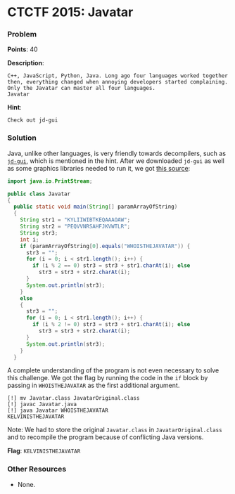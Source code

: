 # CTCTF 2015: Javatar

### Problem

**Points**: 40

**Description**: 

```
C++, JavaScript, Python, Java. Long ago four languages worked together then, everything changed when annoying developers started complaining. Only the Javatar can master all four languages.
Javatar
```

**Hint**: 

```
Check out jd-gui
```

### Solution

Java, unlike other languages, is very friendly towards decompilers, such as [`jd-gui`](http://jd.benow.ca/), which is mentioned in the hint. After we downloaded `jd-gui` as well as some graphics libraries needed to run it, we got [this source](Javatar.java): 

```java
import java.io.PrintStream;

public class Javatar
{
  public static void main(String[] paramArrayOfString)
  {
    String str1 = "KYLIIWIBTKEQAAAOAW";
    String str2 = "PEQVVNRSAHFJKVWTLR";
    String str3;
    int i;
    if (paramArrayOfString[0].equals("WHOISTHEJAVATAR")) {
      str3 = "";
      for (i = 0; i < str1.length(); i++) {
        if (i % 2 == 0) str3 = str3 + str1.charAt(i); else
          str3 = str3 + str2.charAt(i);
      }
      System.out.println(str3);
    }
    else
    {
      str3 = "";
      for (i = 0; i < str1.length(); i++) {
        if (i % 2 != 0) str3 = str3 + str1.charAt(i); else
          str3 = str3 + str2.charAt(i);
      }
      System.out.println(str3);
    }
  }
```

A complete understanding of the program is not even necessary to solve this challenge. We got the flag by running the code in the `if` block by passing in `WHOISTHEJAVATAR` as the first additional argument.

```
[!] mv Javatar.class JavatarOriginal.class
[!] javac Javatar.java
[!] java Javatar WHOISTHEJAVATAR
KELVINISTHEJAVATAR
```

Note: We had to store the original `Javatar.class` in `JavatarOriginal.class` and to recompile the program because of conflicting Java versions.

**Flag**: `KELVINISTHEJAVATAR`

### Other Resources

* None.
